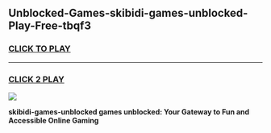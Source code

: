 
## Unblocked-Games-skibidi-games-unblocked-Play-Free-tbqf3
<h3>
<a href="https://premium76.site?title=skibidi-games-unblocked&ref=18A">CLICK TO PLAY</a></h3>
<hr>

<h3>
<a href="https://premium76.site?title=skibidi-games-unblocked&ref=18A">CLICK 2 PLAY</a>
  
</h3>

<a href="https://premium76.site?title=skibidi-games-unblocked&ref=18A"><img src="https://clearcache.store/games.png"></a>


**skibidi-games-unblocked games unblocked: Your Gateway to Fun and Accessible Online Gaming**
